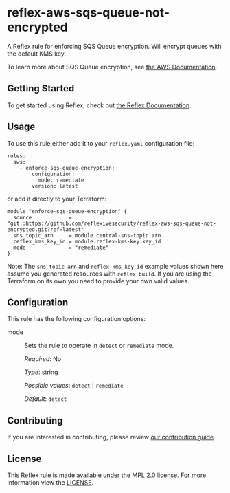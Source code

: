 # reflex-aws-sqs-queue-not-encrypted
A Reflex rule for enforcing SQS Queue encryption. Will encrypt queues with the default KMS key.

To learn more about SQS Queue encryption, see [the AWS Documentation](https://docs.aws.amazon.com/AWSSimpleQueueService/latest/SQSDeveloperGuide/sqs-data-encryption.html).

## Getting Started
To get started using Reflex, check out [the Reflex Documentation](https://docs.cloudmitigator.com/).

## Usage
To use this rule either add it to your `reflex.yaml` configuration file:  
```
rules:
  aws:
    - enforce-sqs-queue-encryption:
        configuration:
          mode: remediate
        version: latest
```

or add it directly to your Terraform:  
```
module "enforce-sqs-queue-encryption" {
  source            = "git::https://github.com/reflexivesecurity/reflex-aws-sqs-queue-not-encrypted.git?ref=latest"
  sns_topic_arn     = module.central-sns-topic.arn
  reflex_kms_key_id = module.reflex-kms-key.key_id
  mode              = "remediate"
}
```

Note: The `sns_topic_arn` and `reflex_kms_key_id` example values shown here assume you generated resources with `reflex build`. If you are using the Terraform on its own you need to provide your own valid values.

## Configuration
This rule has the following configuration options:

<dl>
  <dt>mode</dt>
  <dd>
  <p>Sets the rule to operate in <code>detect</code> or <code>remediate</code> mode.</p>

  <em>Required</em>: No  

  <em>Type</em>: string

  <em>Possible values</em>: `detect` | `remediate`  

  <em>Default</em>: `detect`
  </dd>
</dl>

## Contributing
If you are interested in contributing, please review [our contribution guide](https://docs.cloudmitigator.com/about/contributing.html).

## License
This Reflex rule is made available under the MPL 2.0 license. For more information view the [LICENSE](https://github.com/reflexivesecurity/reflex-aws-sqs-queue-not-encrypted/blob/master/LICENSE).
